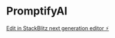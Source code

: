 # PromptifyAI

[Edit in StackBlitz next generation editor ⚡️](https://stackblitz.com/~/github.com/IoanHumphreys/PromptifyAI)